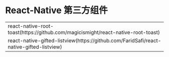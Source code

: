 # React-Native 第三方组件

<table>
<tr><td>react-native-root-toast(https://github.com/magicismight/react-native-root-toast)</td></tr>
<tr><td>react-native-gifted-listview(https://github.com/FaridSafi/react-native-gifted-listview)</td></tr>
</table>
